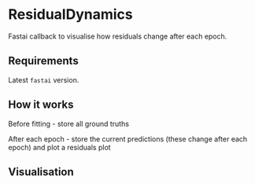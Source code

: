 # ResidualDynamics
Fastai callback to visualise how residuals change after each epoch.

## Requirements
Latest `fastai` version.

## How it works
Before fitting - store all ground truths

After each epoch - store the current predictions (these change after each epoch) and plot a residuals plot

## Visualisation
